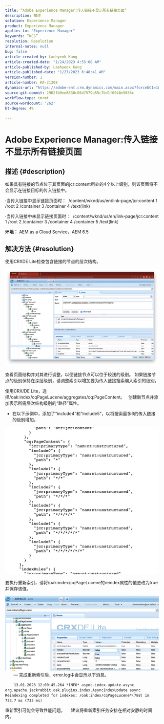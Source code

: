 ```yaml
---
title: “Adobe Experience Manager:传入链接不显示所有链接页面”
description: 描述
solution: Experience Manager
product: Experience Manager
applies-to: "Experience Manager"
keywords: “KCS”
resolution: Resolution
internal-notes: null
bug: false
article-created-by: Laehyeok Kang
article-created-date: "1/24/2023 4:55:08 AM"
article-published-by: Laehyeok Kang
article-published-date: "1/27/2023 6:48:41 AM"
version-number: 1
article-number: KA-21308
dynamics-url: "https://adobe-ent.crm.dynamics.com/main.aspx?forceUCI=1&pagetype=entityrecord&etn=knowledgearticle&id=8142b044-a39b-ed11-aad1-6045bd0065b6"
source-git-commit: 2962fb9ee8838c06d7579a55c7bd1f0040e5036c
workflow-type: tm+mt
source-wordcount: '262'
ht-degree: 4%

---
```


# Adobe Experience Manager:传入链接不显示所有链接页面

## 描述 {#description}


如果具有链接的节点位于其页面的jcr:content所处的4个以上级别，则该页面将不会显示在链接目标的传入链接中。

·当传入链接中显示链接页面时：  /content/wknd/us/en/link-page/jcr:content 1 /root 2 /container 3 /container 4 /text(link)

·当传入链接中未显示链接页面时：  /content/wknd/us/en/link-page/jcr:content 1 /root 2 /container 3 /container 4 /container 5 /text(link)

<b>环境：</b>
AEM as a Cloud Service，AEM 6.5


## 解决方法 {#resolution}


使用CRXDE Lite检查包含链接的节点的层次结构。

![](assets/667a70ba-a39b-ed11-aad1-6045bd0065b6.png)

查看页面结构并对其进行调整，以便链接节点可以位于较浅的级别。
如果链接节点的级别保持在深层级别，请调整索引以增加要为传入链接搜索编入索引的级别。

使用CRX/DE Lite，选择/oak:index/cqPageLucene/aggregates/cq:PageContent。
  创建新节点并添加表示所需层次结构级别的“路径”属性。

- 在以下示例中，添加了“include4”和“include5”，以将搜索最多6的传入链接的级别增加。

![](assets/72c18342-0e9e-ed11-aad1-6045bd0067ea.png)

要执行重新索引，请将/oak:index/cqPageLucene的reindex属性的值更改为true并保存该值。

![](assets/a4203d8b-0e9e-ed11-aad1-6045bd0067ea.png)
  
     — 完成重新索引后，error.log中会显示以下消息。

`    13.01.2023 12:00:45.264 *INFO* async-index-update-async org.apache.jackrabbit.oak.plugins.index.AsyncIndexUpdate async Reindexing completed for indexes: /oak:index/cqPageLucene*(788) in 733.7 ms (733 ms)`

重新索引可能会导致性能问题。
    建议将重新索引任务安排在相对安静的时间内。

